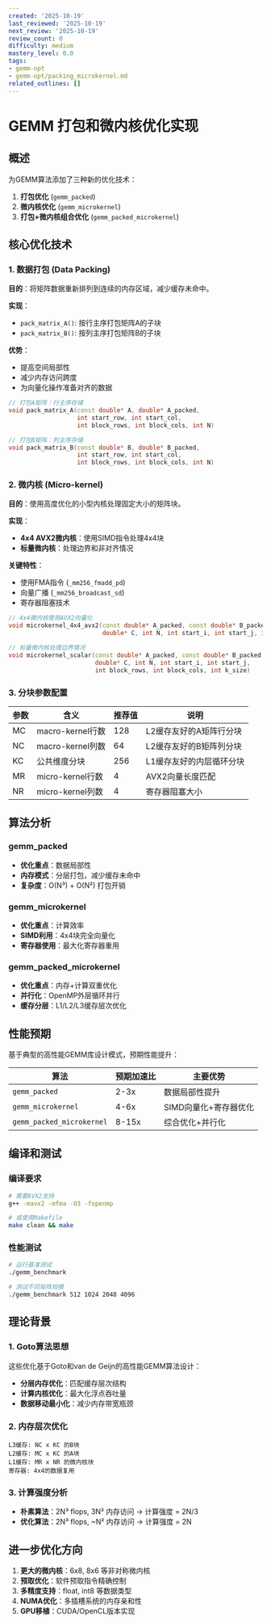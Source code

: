```yaml
---
created: '2025-10-19'
last_reviewed: '2025-10-19'
next_review: '2025-10-19'
review_count: 0
difficulty: medium
mastery_level: 0.0
tags:
- gemm-opt
- gemm-opt/packing_microkernel.md
related_outlines: []
---
```


# GEMM 打包和微内核优化实现

## 概述

为GEMM算法添加了三种新的优化技术：
1. **打包优化** (`gemm_packed`)
2. **微内核优化** (`gemm_microkernel`) 
3. **打包+微内核组合优化** (`gemm_packed_microkernel`)

## 核心优化技术

### 1. 数据打包 (Data Packing)

**目的**：将矩阵数据重新排列到连续的内存区域，减少缓存未命中。

**实现**：
- `pack_matrix_A()`: 按行主序打包矩阵A的子块
- `pack_matrix_B()`: 按列主序打包矩阵B的子块

**优势**：
- 提高空间局部性
- 减少内存访问跨度
- 为向量化操作准备对齐的数据

```cpp
// 打包A矩阵：行主序存储
void pack_matrix_A(const double* A, double* A_packed, 
                   int start_row, int start_col, 
                   int block_rows, int block_cols, int N)

// 打包B矩阵：列主序存储  
void pack_matrix_B(const double* B, double* B_packed,
                   int start_row, int start_col,
                   int block_rows, int block_cols, int N)
```

### 2. 微内核 (Micro-kernel)

**目的**：使用高度优化的小型内核处理固定大小的矩阵块。

**实现**：
- **4x4 AVX2微内核**：使用SIMD指令处理4x4块
- **标量微内核**：处理边界和非对齐情况

**关键特性**：
- 使用FMA指令 (`_mm256_fmadd_pd`)
- 向量广播 (`_mm256_broadcast_sd`)
- 寄存器阻塞技术

```cpp
// 4x4微内核使用AVX2向量化
void microkernel_4x4_avx2(const double* A_packed, const double* B_packed, 
                          double* C, int N, int start_i, int start_j, int k_size)

// 标量微内核处理边界情况
void microkernel_scalar(const double* A_packed, const double* B_packed, 
                        double* C, int N, int start_i, int start_j, 
                        int block_rows, int block_cols, int k_size)
```

### 3. 分块参数配置

| 参数 | 含义             | 推荐值 | 说明                     |
| ---- | ---------------- | ------ | ------------------------ |
| MC   | macro-kernel行数 | 128    | L2缓存友好的A矩阵行分块  |
| NC   | macro-kernel列数 | 64     | L2缓存友好的B矩阵列分块  |
| KC   | 公共维度分块     | 256    | L1缓存友好的内层循环分块 |
| MR   | micro-kernel行数 | 4      | AVX2向量长度匹配         |
| NR   | micro-kernel列数 | 4      | 寄存器阻塞大小           |

## 算法分析

### gemm_packed
- **优化重点**：数据局部性
- **内存模式**：分层打包，减少缓存未命中
- **复杂度**：O(N³) + O(N²) 打包开销

### gemm_microkernel  
- **优化重点**：计算效率
- **SIMD利用**：4x4块完全向量化
- **寄存器使用**：最大化寄存器重用

### gemm_packed_microkernel
- **优化重点**：内存+计算双重优化
- **并行化**：OpenMP外层循环并行
- **缓存分层**：L1/L2/L3缓存层次优化

## 性能预期

基于典型的高性能GEMM库设计模式，预期性能提升：

| 算法                      | 预期加速比 | 主要优势              |
| ------------------------- | ---------- | --------------------- |
| `gemm_packed`             | 2-3x       | 数据局部性提升        |
| `gemm_microkernel`        | 4-6x       | SIMD向量化+寄存器优化 |
| `gemm_packed_microkernel` | 8-15x      | 综合优化+并行化       |

## 编译和测试

### 编译要求
```bash
# 需要AVX2支持
g++ -mavx2 -mfma -O3 -fopenmp

# 或使用Makefile
make clean && make
```

### 性能测试
```bash
# 运行基准测试
./gemm_benchmark

# 测试不同矩阵规模
./gemm_benchmark 512 1024 2048 4096
```

## 理论背景

### 1. Goto算法思想
这些优化基于Goto和van de Geijn的高性能GEMM算法设计：
- **分层内存优化**：匹配缓存层次结构
- **计算内核优化**：最大化浮点吞吐量
- **数据移动最小化**：减少内存带宽瓶颈

### 2. 内存层次优化
```
L3缓存: NC x KC 的B块
L2缓存: MC x KC 的A块  
L1缓存: MR x NR 的微内核块
寄存器: 4x4的数据复用
```

### 3. 计算强度分析
- **朴素算法**：2N³ flops, 3N² 内存访问 → 计算强度 = 2N/3
- **优化算法**：2N³ flops, ~N² 内存访问 → 计算强度 = 2N

## 进一步优化方向

1. **更大的微内核**：6x8, 8x6 等非对称微内核
2. **预取优化**：软件预取指令精确控制
3. **多精度支持**：float, int8 等数据类型
4. **NUMA优化**：多插槽系统的内存亲和性
5. **GPU移植**：CUDA/OpenCL版本实现
